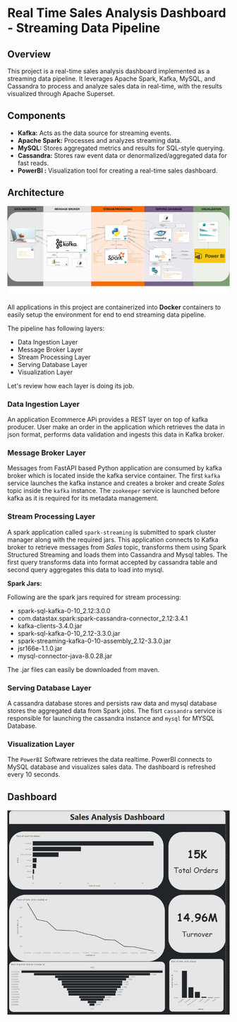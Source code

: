 # Real Time Sales Analysis Dashboard - Streaming Data Pipeline


## Overview

This project is a real-time sales analysis dashboard implemented as a streaming data pipeline. It leverages Apache Spark, Kafka, MySQL, and Cassandra to process and analyze sales data in real-time, with the results visualized through Apache Superset.

## Components

- **Kafka:** Acts as the data source for streaming events.
- **Apache Spark:** Processes and analyzes streaming data.
- **MySQL:** Stores aggregated metrics and results for SQL-style querying.
- **Cassandra:** Stores raw event data or denormalized/aggregated data for fast reads.
- **PowerBI :** Visualization tool for creating a real-time sales dashboard.

## Architecture
![](images/sales-streaming-architecture.jpg)

All applications in this project are containerized into **Docker** containers to easily setup the environment for end to end streaming data pipeline.

The pipeline has following layers:
- Data Ingestion Layer
- Message Broker Layer
- Stream Processing Layer
- Serving Database Layer
- Visualization Layer

Let's review how each layer is doing its job.

### Data Ingestion Layer
An application Ecommerce APi  provides a REST layer on top of kafka producer. User make an order in the application which retrieves the data in json format, performs data validation and ingests this data in Kafka broker.

### Message Broker Layer
Messages from FastAPI based Python application are consumed by kafka broker which is located inside the kafka service container. The first `kafka` service launches the kafka instance and creates a broker and create *Sales* topic inside the `kafka` instance. The `zookeeper` service is launched before kafka as it is required for its metadata management.

### Stream Processing Layer
A spark application called `spark-streaming` is submitted to spark cluster manager along with the required jars. This application connects to Kafka broker to retrieve messages from *Sales* topic, transforms them using Spark Structured Streaming and loads them into Cassandra and Mysql tables. The first query transforms data into format accepted by cassandra table and second query aggregates this data to load into mysql.

**Spark Jars:**

Following are the spark jars required for stream processing:
- spark-sql-kafka-0-10_2.12:3.0.0
- com.datastax.spark:spark-cassandra-connector_2.12:3.4.1 
- kafka-clients-3.4.0.jar
- spark-sql-kafka-0-10_2.12-3.3.0.jar
- spark-streaming-kafka-0-10-assembly_2.12-3.3.0.jar
- jsr166e-1.1.0.jar
- mysql-connector-java-8.0.28.jar

The .jar files can easily be downloaded from maven.

### Serving Database Layer
A cassandra database stores and persists raw data and mysql database stores the aggregated data from Spark jobs. The fisrt `cassandra` service is responsible for launching the cassandra instance and `mysql` for MYSQL Database.

### Visualization Layer
The `PowerBI` Software retrieves the data realtime. PowerBI connects to MySQL database and visualizes sales data. The dashboard is refreshed every 10 seconds.


## Dashboard
![](images/Dashboard.png)

